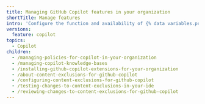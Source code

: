 ```yaml
---
title: Managing GitHub Copilot features in your organization
shortTitle: Manage features
intro: 'Configure the function and availability of {% data variables.product.prodname_copilot %} features in your organization.'
versions:
  feature: copilot
topics:
  - Copilot
children:
  - /managing-policies-for-copilot-in-your-organization
  - /managing-copilot-knowledge-bases
  - /installing-github-copilot-extensions-for-your-organization
  - /about-content-exclusions-for-github-copilot
  - /configuring-content-exclusions-for-github-copilot
  - /testing-changes-to-content-exclusions-in-your-ide
  - /reviewing-changes-to-content-exclusions-for-github-copilot
---
```


